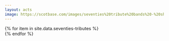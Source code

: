 ```yaml
---
layout: acts
image: https://scotbase.com/images/seventies%20tribute%20bands%20-%20shows.jpg
---
```


<div class="row mt-4 mb-4">
  {% for item in site.data.seventies-tributes %}
    <div class="col-md-4 mb-5">
      <div class="card border-0 shadow h-100">
        <a href="/acts/{{ item.title | slugify }}">
          <img class="card-img-top" src="{{ item.image_src }}" alt="" />
        </a>
         <!-- <div class="card-body">
          <p class="card-text">{{ item.description }}</p>
        </div> -->
      </div>
    </div>
  {% endfor %}
</div>
